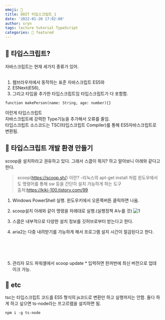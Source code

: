 ```yaml
---
emoji: 🎨
title: DOIT 타입스크립트_1
date: '2022-01-20 17:02:00'
author: sryn
tags: lecture tutorial TypeScript
categories: 📑 featured
---
```


## 📑 타입스크립트?

자바스크립트는 현재 세가지 종류가 있어.
</br></br>

1. 웹브라우저에서 동작하는 표준 자바스크립트 ES5와
2. ESNext(ES6),
3. 그리고 타입을 추가한 타입스크립트임
   타입스크립트가 다 포함함.

```
function makePerson(name: String, age: number){}
```

이런게 타입스크립트</br>
자바스크립트에 강력한 Type기능을 추가해서 오류를 줄임.</br>
타입스크립트 소스코드는 TSC(타입스크립트 Compiler)를 통해 ES5자바스크립트로 변환됨.

## 📑 타입스크립트 개발 환경 만들기

scoop을 설치하라고 권유하고 있다. 그래서 스쿱이 뭐지? 하고 알아보니 아래와 같다고 한다.</br>

> scoop(https://scoop.sh/) 이란? -리눅스의 apt-get install 처럼 윈도우에서도 명령어를 통해 sw 등을 간단히 설치 가능하게 하는 도구</br>출처:https://kiki-100.tistory.com/99

1. Windows PowerShell 실행. 윈도우키에서 오른쪽버튼 클릭하면 나옴.

2. scoop설치
   아래와 같이 명령을 차례대로 실행.(실행정책 A누를 것)
   ![1](ts1.JPG)
3. 스쿱은 내부적으로 다양한 설치 정보를 깃허브로부터 받는다고 한다.
4. aria2는 다중 내려받기를 가능하게 해서 프로그램 설치 시간이 절감된다고 한다.
   </br></br></br></br></br>

5. 관리자 모드 파워셸에서 scoop update \* 입력하면 한꺼번에 최신 버전으로 업데이크 가능.

## 📑 etc

tsc는 타입스크립트 코드를 ES5 형식의 js코드로 변환만 하고 실행까지는 안함. 둘다 하게 하고 싶으면 ts-node라는 프고르램을 설치하면 됨.

```
npm i -g ts-node

```

```toc

```
